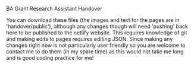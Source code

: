 BA Grant Research Assistant Handover

You can download these files (the images and text for the pages are in 'handover/public'), although any changes though will need 'pushing' back here to be published to the netlify website. This requires knowledge of git and making edits to pages requires editing JSON. Since making any changes right now is not particularly user friendly so you are welcome to contact me to do them (in my spare time) as this would not take me long and is good coding practice for me! 